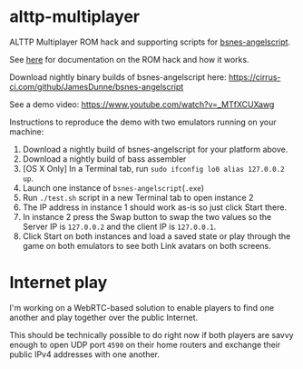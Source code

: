 # alttp-multiplayer
ALTTP Multiplayer ROM hack and supporting scripts for [bsnes-angelscript](//github.com/JamesDunne/bsnes-angelscript).

See [here](romhack/README.md) for documentation on the ROM hack and how it works.

Download nightly binary builds of bsnes-angelscript here:
https://cirrus-ci.com/github/JamesDunne/bsnes-angelscript

See a demo video: https://www.youtube.com/watch?v=_MTfXCUXawg

Instructions to reproduce the demo with two emulators running on your machine:
1. Download a nightly build of bsnes-angelscript for your platform above.
1. Download a nightly build of bass assembler
1. [OS X Only] In a Terminal tab, run `sudo ifconfig lo0 alias 127.0.0.2 up`.
2. Launch one instance of `bsnes-angelscript`(`.exe`)
3. Run `./test.sh` script in a new Terminal tab to open instance 2
4. The IP address in instance 1 should work as-is so just click Start there.
5. In instance 2 press the Swap button to swap the two values so the Server IP is `127.0.0.2` and the client IP is `127.0.0.1`.
6. Click Start on both instances and load a saved state or play through the game on both emulators to see both Link avatars on both screens.

# Internet play
I'm working on a WebRTC-based solution to enable players to find one another and play together over the public Internet.

This should be technically possible to do right now if both players are savvy enough to open UDP port `4590` on their home routers and exchange their public IPv4 addresses with one another.
